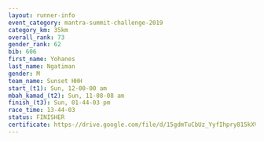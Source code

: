 ```yaml
---
layout: runner-info 
event_category: mantra-summit-challenge-2019 
category_km: 35km 
overall_rank: 73
gender_rank: 62
bib: 606
first_name: Yohanes
last_name: Ngatiman
gender: M
team_name: Sunset HHH
start_(t1): Sun, 12-00-00 am
mbah_kamad_(t2): Sun, 11-08-08 am
finish_(t3): Sun, 01-44-03 pm
race_time: 13-44-03
status: FINISHER
certificate: https-//drive.google.com/file/d/15gdmTuCbUz_YyfIhpry815kXVhMyjiSq/view?usp=sharing
---
```

